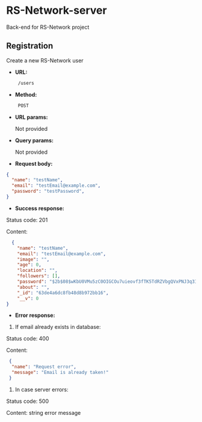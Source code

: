 # RS-Network-server
Back-end for RS-Network project

## Registration
Create a new RS-Network user

 * **URL:**
   ```bash
    /users
    ```
 * **Method:**
   ```bash
    POST
    ```
 * **URL params:**
  
   Not provided
 * **Query params:**
  
   Not provided
 * **Request body:**

  ```json
  {
    "name": "testName",
    "email": "testEmail@example.com",
    "password": "testPassword",
  }
  ```
 * **Success response:**
  
  Status code: 201

  Content:
  ```json
    {
      "name": "testName",
      "email": "testEmail@example.com",
      "image": "",
      "age": 0,
      "location": "",
      "followers": [],
      "password": "$2b$08$wKbU0VMu5zC0OIGCOu7uieovf3fTK5TdRZVbgQVxPNJ3q3IzpQzUq",
      "about": "",
      "_id": "63de4a6dc8fb48d8b972bb16",
      "__v": 0
  }
  ```
 * **Error response:**
  1. If email already exists in database:

  Status code: 400

  Content:
  ```json
   {
    "name": "Request error",
    "message": "Email is already taken!"
   }
  ```
   1. In case server errors:

  Status code: 500

  Content: string error message

